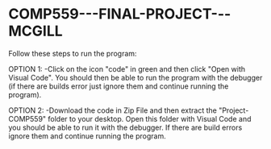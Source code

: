 ﻿# COMP559---FINAL-PROJECT---MCGILL
 
 Follow these steps to run the program:
 
OPTION 1: 
          -Click on the icon "code" in green and then click "Open with Visual Code". You should then be able to run the program with the debugger (if there are builds error just ignore them and continue running the program).
          
OPTION 2:
          -Download the code in Zip File and then extract the "Project-COMP559" folder to your desktop. Open this folder with Visual Code and you should be able to run it with the debugger. If there are build errors ignore them and continue running the program.

